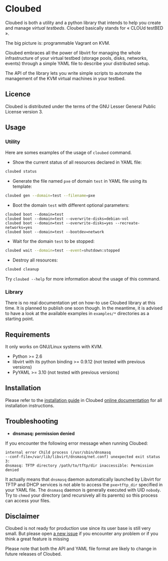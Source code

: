 Cloubed
=======

Cloubed is both a utility and a python library that intends to help you create
and manage *virtual testbeds*. Cloubed basically stands for « CLOUd testBED ».

The big picture is: programmable Vagrant on KVM.

Cloubed embraces all the power of libvirt for managing the whole infrastructure
of your virtual testbed (storage pools, disks, networks, events) through a
simple YAML file to describe your distributed setup.

The API of the library lets you write simple scripts to automate the management
of the KVM virtual machines in your testbed.

Licence
-------

Cloubed is distributed under the terms of the GNU Lesser General Public License
version 3.

Usage
-----

### Utility

Here are somes examples of the usage of `cloubed` command.

* Show the current status of all resources declared in YAML file:

```sh
cloubed status
```

* Generate the file named `pxe` of domain `test` in YAML file using its template:

```sh
cloubed gen --domain=test --filename=pxe
```

* Boot the domain `test` with different optional parameters:

```
cloubed boot --domain=test
cloubed boot --domain=test --overwrite-disks=debian-vol
cloubed boot --domain=test --overwrite-disks=yes --recreate-networks=yes
cloubed boot --domain=test --bootdev=network
```

* Wait for the domain `test` to be stopped:

```sh
cloubed wait --domain=test --event=shutdown:stopped
```

* Destroy all resources:

```sh
cloubed cleanup
```

Try `cloubed --help` for more information about the usage of this command.

### Library

There is no real documentation yet on how-to use Cloubed library at this time. It
is planned to publish one soon though. In the meantime, it is advised to have a
look at the available examples in `examples/*` directories as a starting point.

Requirements
------------

It only works on GNU/Linux systems with KVM.

* Python >= 2.6
* libvirt with its python binding >= 0.9.12 (not tested with previous versions)
* PyYAML >= 3.10 (not tested with previous versions)

Installation
------------

Please refer to the [installation guide](http://cloubed.org/doc/installation.html)
in Cloubed [online documentation](http://cloubed.org/doc) for all installation
instructions.

Troubleshooting
---------------

+ **dnsmasq: permission denied**

If you encounter the following error message when running Cloubed:

```
internal error Child process (/usr/sbin/dnsmasq
--conf-file=/var/lib/libvirt/dnsmasq/net.conf) unexpected exit status 3:
dnsmasq: TFTP directory /path/to/tftp/dir inaccessible: Permission denied
```

It actually means that `dnsmasq` daemon automatically launched by Libvirt for
TFTP and DHCP services is not able to access the `pxe>tftp_dir` specified in
your YAML file. The `dnsmasq` daemon is generally executed with UID `nobody`.
Try to `chmod` your directory (and recursively all its parents) so this process
can access your files.

Disclaimer
----------

Cloubed is not ready for production use since its user base is still very small.
But please open [a new issue](https://github.com/rezib/cloubed/issues/new) if you
encounter any problem or if you think a great feature is missing

Please note that both the API and YAML file format are likely to change in future
releases of Cloubed.
